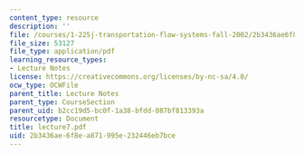 ```yaml
---
content_type: resource
description: ''
file: /courses/1-225j-transportation-flow-systems-fall-2002/2b3436ae6f8ea871995e232446eb7bce_lecture7.pdf
file_size: 53127
file_type: application/pdf
learning_resource_types:
- Lecture Notes
license: https://creativecommons.org/licenses/by-nc-sa/4.0/
ocw_type: OCWFile
parent_title: Lecture Notes
parent_type: CourseSection
parent_uid: b2cc19d5-bc0f-1a38-bfdd-087bf813393a
resourcetype: Document
title: lecture7.pdf
uid: 2b3436ae-6f8e-a871-995e-232446eb7bce
---
```

